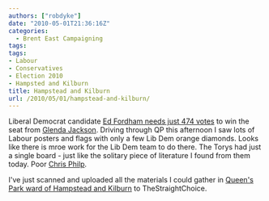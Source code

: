 ```yaml
---
authors: ["robdyke"]
date: "2010-05-01T21:36:16Z"
categories:
  - Brent East Campaigning
tags:
tags:
- Labour
- Conservatives
- Election 2010
- Hampsted and Kilburn
title: Hampstead and Kilburn
url: /2010/05/01/hampstead-and-kilburn/
---
```

Liberal Democrat candidate [Ed Fordham needs just 474 votes](http://hampsteadandkilburn.org.uk/) to win the seat from [Glenda Jackson](http://www.glenda-jackson.co.uk/). Driving through QP this afternoon I saw lots of Labour posters and flags with only a few Lib Dem orange diamonds. Looks like there is mroe work for the Lib Dem team to do there. The Torys had just a single board - just like the solitary piece of literature I found from them today. Poor [Chris Philp](http://www.chrisphilp.com/).

I've just scanned and uploaded all the materials I could gather in [Queen's Park ward of Hampstead and Kilburn](http://www.thestraightchoice.org/constituencies/hampstead_and_kilburn/) to TheStraightChoice.
